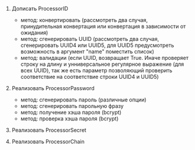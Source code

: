 1.  Дописать ProcessorID
    -   метод: конвертировать (рассмотреть два случая, принудительная конвертация или конвертация в зависимости от ожидания)
    -   метод: сгенерировать UUID (рассмотреть два случая, сгенерировать UUID4 или UUID5, для UUID5 предусмотреть возможность в аргумент "name" поместить список)
    -   метод: валидации (если UUID, возвращает True. Иначе проверяет строку на длину и унниверсальное регулярное выражение (для всех UUID), так же есть параметр позволяющий проверить соответствие на соответствие строки UUID4 и UUID5)

2.  Реализовать ProcessorPassword
    -   метод: сгенерировать пароль (различные опции)
    -   метод: сгенерировать парольную фразу
    -   метод: получение хэша пароля (bcrypt)
    -   метод: проверка хэша пароля (bcrypt)

3.  Реализовать ProcessorSecret

4.  Реализовать ProcessorChain
